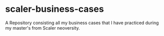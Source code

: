 # scaler-business-cases
A Repository consisting all my business cases that I have practiced during my master's from Scaler neoversity.
